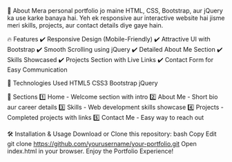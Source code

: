 📌 About
Mera personal portfolio jo maine HTML, CSS, Bootstrap, aur jQuery ka use karke banaya hai. 
Yeh ek responsive aur interactive website hai jisme meri skills, projects, aur contact details diye gaye hain.

🔥 Features
✔️ Responsive Design (Mobile-Friendly)
✔️ Attractive UI with Bootstrap
✔️ Smooth Scrolling using jQuery
✔️ Detailed About Me Section
✔️ Skills Showcased
✔️ Projects Section with Live Links
✔️ Contact Form for Easy Communication

🚀 Technologies Used
HTML5
CSS3
Bootstrap
jQuery

📂 Sections
1️⃣ Home - Welcome section with intro
2️⃣ About Me - Short bio aur career details
3️⃣ Skills - Web development skills showcase
4️⃣ Projects - Completed projects with links
5️⃣ Contact Me - Easy way to reach out

🛠️ Installation & Usage
Download or Clone this repository:
bash
Copy
Edit
git clone https://github.com/yourusername/your-portfolio.git
Open index.html in your browser.
Enjoy the Portfolio Experience!
